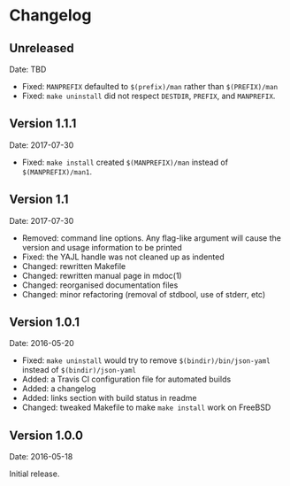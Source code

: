 Changelog
=========

Unreleased
----------

Date: TBD

 * Fixed: `MANPREFIX` defaulted to `$(prefix)/man` rather than
   `$(PREFIX)/man`
 * Fixed: `make uninstall` did not respect `DESTDIR`, `PREFIX`, and
   `MANPREFIX`.

Version 1.1.1
-------------

Date: 2017-07-30

 * Fixed: `make install` created `$(MANPREFIX)/man` instead of
   `$(MANPREFIX)/man1`.

Version 1.1
-----------

Date: 2017-07-30

 * Removed: command line options. Any flag-like argument will cause the
   version and usage information to be printed
 * Fixed: the YAJL handle was not cleaned up as indented
 * Changed: rewritten Makefile
 * Changed: rewritten manual page in mdoc(1)
 * Changed: reorganised documentation files
 * Changed: minor refactoring (removal of stdbool, use of stderr, etc)

Version 1.0.1
-------------

Date: 2016-05-20

 * Fixed: `make uninstall` would try to remove `$(bindir)/bin/json-yaml`
   instead of `$(bindir)/json-yaml`
 * Added: a Travis CI configuration file for automated builds
 * Added: a changelog 
 * Added: links section with build status in readme
 * Changed: tweaked Makefile to make `make install` work on FreeBSD

Version 1.0.0
-------------

Date: 2016-05-18

Initial release.
